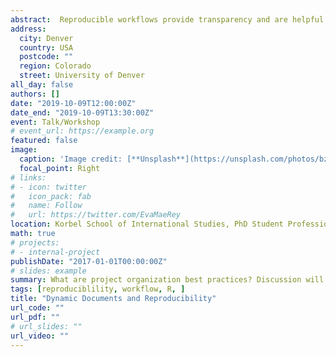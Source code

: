 ```yaml
---
abstract:  Reproducible workflows provide transparency and are helpful in tracking progress in a projects.  What are the tools that may be useful to this end?  They vary across What does that look like?  This workshop will walk you through a minimal example of how you might set up a research project using popular tools of R and Rmarkdown files with reproducibility as a goal.  Additionally, we'll have a look at some new resources --- "flipbooks" made with "Xaringan" -- that walk through data manipulation pipelines and plotting.  Time permitting, you'll compile your own flipbook, which you can modify to communicate about each decision you make in your analysis.
address:
  city: Denver
  country: USA
  postcode: ""
  region: Colorado
  street: University of Denver
all_day: false
authors: []
date: "2019-10-09T12:00:00Z"
date_end: "2019-10-09T13:30:00Z"
event: Talk/Workshop
# event_url: https://example.org
featured: false
image:
  caption: 'Image credit: [**Unsplash**](https://unsplash.com/photos/bzdhc5b3Bxs)'
  focal_point: Right
# links:
# - icon: twitter
#   icon_pack: fab
#   name: Follow
#   url: https://twitter.com/EvaMaeRey
location: Korbel School of International Studies, PhD Student Professionalization Series, University of Denver
math: true
# projects:
# - internal-project
publishDate: "2017-01-01T00:00:00Z"
# slides: example
summary: What are project organization best practices? Discussion will emphasize on dynamic documents with the aim of getting participants up and running with these tools.  
tags: [reproduciblility, workflow, R, ]
title: "Dynamic Documents and Reproducibility"
url_code: ""
url_pdf: ""
# url_slides: ""
url_video: ""
---
```




<!-- Slides can be added in a few ways: -->

<!-- - **Create** slides using Academic's [*Slides*](https://sourcethemes.com/academic/docs/managing-content/#create-slides) feature and link using `slides` parameter in the front matter of the talk file -->
<!-- - **Upload** an existing slide deck to `static/` and link using `url_slides` parameter in the front matter of the talk file -->
<!-- - **Embed** your slides (e.g. Google Slides) or presentation video on this page using [shortcodes](https://sourcethemes.com/academic/docs/writing-markdown-latex/). -->

<!-- Further talk details can easily be added to this page using *Markdown* and $\rm \LaTeX$ math code. -->

